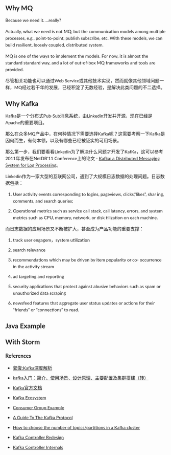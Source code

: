 <style>
body{
	font: 13px/21px "Microsoft YaHei","宋体","Myriad Pro","Lato","Helvetica Neue",Helvetica,Arial,sans-serif;
	font-weight: 400;
	line-height: 21px;
	font-size: 14px;
}
h2,h3,h4 {
	font-weight: bold;
}
h1 {
	margin-top: 20px;
}
li{
	margin-bottom: 10px;
}
</style>

## Why MQ
Because we need it. ...really?

Actually, what we need is not MQ, but the communication models among multiple processes, e.g., point-to-point, publish subscribe, etc. With these models, we can build resilient, loosely coupled, distributed system.

MQ is one of the ways to implement the models. For now, it is almost the standard standard way, and a lot of out-of-box MQ frameworks and tools are provided.

尽管相关功能也可以通过Web Service或其他技术实现，然而就像其他领域问题一样，MQ经过若干年的发展，已经积淀了无数经验，是解决此类问题的不二选择。

## Why Kafka
Kafka是一个分布式Pub-Sub消息系统，由Linkedin开发并开源，现在已经是Apache的重要项目。

那么在众多MQ产品中，在何种情况下需要选择Kafka呢？这需要考察一下Kafka是因何而生，有何本领，以及有哪些已经被证实的可用场景。

那么第一步，我们要看看Linkedin为了解决什么问题才开发了KafKa，这可以参考2011年发布在NetDB‘11 Conference上的论文 - [Kafka: a Distributed Messaging System for Log Processing](http://research.microsoft.com/en-us/um/people/srikanth/netdb11/netdb11papers/netdb11-final12.pdf)。

Linkedin作为一家大型的互联网公司，遇到了大规模日志数据的处理问题。日志数据包括：

1. User activity events corresponding to logins, pageviews, clicks,“likes”, shar
ing, comments, and search queries; 
2. Operational  metrics such as service call stack, call latency, errors, and system metrics such  as  CPU,  memory,  network,  or disk tilization on each machine.

而日志数据的应用场景又不断被扩大，甚至成为产品功能的重要支撑：

1. track user engagem，system utilization
2. search relevance
3. recommendations which may be driven by item popularity or co- occurrence in the activity stream
4. ad targeting and reporting
5. security applications that protect against abusive behaviors such as spam or unauthorized data scraping
6. newsfeed features that aggregate user status updates or actions for their “friends” or “connections” to read.

## Java Example

## With Storm

### References
* [郭俊:Kafka深度解析](http://www.jasongj.com/2015/01/02/Kafka%E6%B7%B1%E5%BA%A6%E8%A7%A3%E6%9E%90/)
* [kafka入门：简介、使用场景、设计原理、主要配置及集群搭建（转）](http://www.cnblogs.com/likehua/p/3999538.html)
* [Kafka官方文档](http://kafka.apache.org/documentation.html)
* [Kafka Ecosystem](https://cwiki.apache.org/confluence/display/KAFKA/Ecosystem)
* [Consumer Group Example](https://cwiki.apache.org/confluence/display/KAFKA/Consumer+Group+Example)
* [A Guide To The Kafka Protocol](https://cwiki.apache.org/confluence/display/KAFKA/A+Guide+To+The+Kafka+Protocol#AGuideToTheKafkaProtocol-OffsetFetchRequest)
* [How to choose the number of topics/partitions in a Kafka cluster](http://www.confluent.io/blog/how-to-choose-the-number-of-topicspartitions-in-a-kafka-cluster/)
* [Kafka Controller Redesign](https://cwiki.apache.org/confluence/display/KAFKA/Kafka+Controller+Redesign)
* [Kafka Controller Internals](https://cwiki.apache.org/confluence/display/KAFKA/Kafka+Controller+Internals)	
